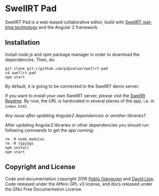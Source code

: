 # SwellRT Pad

SwellRT Pad is a web-based collaborative editor, build with [SwellRT real-time technology](http://swellrt.org) and the Angular 2 framework.

## Installation

Install *node.js* and *npm* package manager in order to download the dependencies. Then, do:

```
git clone git://github.com/p2pvalue/swellrt-pad
cd swellrt-pad
npm start
```
By default, it is going to be connected to the SwellRT demo server.

If you want to install your own SwellRT server, please visit the [SwellRt Readme](https://github.com/p2pvalue/swellrt). By now, the URL is hardcoded in several places of the app, i.e. in `index.html`.

*Any issue after updating Angular2 dependencies or another libraries?*

After updating Angular2 libraries or other dependencies you should run following commands to get the app running:

```
rm -R node_modules
rm -R typings
npm install
npm start
```

## Copyright and License

Code and documentation copyright 2016 [Pablo Ojanguren](https://github.com/pablojan) and [David Llop](https://github.com/llopv). Code released under the Affero GPL v3 license, and docs released under the GNU Free Documentation License.
